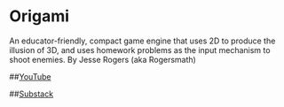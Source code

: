 # Origami
An educator-friendly, compact game engine that uses 2D to produce the illusion of 3D, and uses homework problems as the input mechanism to shoot enemies. By Jesse Rogers (aka Rogersmath)

##[YouTube](https://www.youtube.com/@rogersmath1939)

##[Substack](https://jesserogers.substack.com/)

